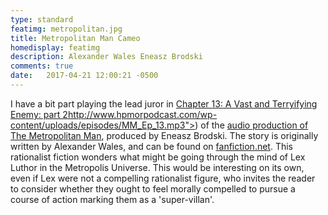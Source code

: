 ```yaml
---
type: standard
featimg: metropolitan.jpg
title: Metropolitan Man Cameo
homedisplay: featimg
description: Alexander Wales Eneasz Brodski
comments: true
date:   2017-04-21 12:00:21 -0500
---
```


I have a bit part playing the lead juror in [Chapter 13: A Vast and Terryifying Enemy: part 2]()http://www.hpmorpodcast.com/wp-content/uploads/episodes/MM_Ep_13.mp3">) of the [audio production of The Metropolitan Man](http://www.hpmorpodcast.com/?page_id=1705), produced by Eneasz Brodski. The story is originally written by Alexander Wales, and can be found on [fanfiction.net](https://www.fanfiction.net/s/10360716/1/The-Metropolitan-Man).  This rationalist fiction wonders what might be going through the mind of Lex Luthor in the Metropolis Universe.  This would be interesting on its own, even if Lex were not a compelling rationalist figure, who invites the reader to consider whether they ought to feel morally compelled to pursue a course of action marking them as a 'super-villan'. 